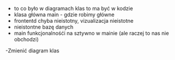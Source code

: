 - to co było w diagramach klas to ma być w kodzie
- klasa główna main - gdzie robimy główne
- frontentd chyba nieistotny, vizualizacja nieistotne
- nieistontne bazę danych
- main funkcjonalnośći na sztywno w mainie (ale raczej to nas nie obchodzi)



-Zmienić diagram klas
